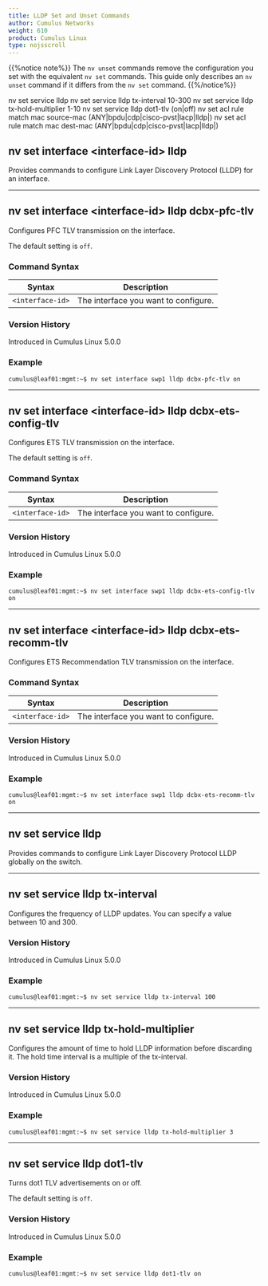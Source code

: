 ```yaml
---
title: LLDP Set and Unset Commands
author: Cumulus Networks
weight: 610
product: Cumulus Linux
type: nojsscroll
---
```

{{%notice note%}}
The `nv unset` commands remove the configuration you set with the equivalent `nv set` commands. This guide only describes an `nv unset` command if it differs from the `nv set` command.
{{%/notice%}}

nv set service lldp
nv set service lldp tx-interval 10-300
nv set service lldp tx-hold-multiplier 1-10
nv set service lldp dot1-tlv (on|off)
nv set acl <acl-id> rule <rule-id> match mac source-mac (ANY|bpdu|cdp|cisco-pvst|lacp|lldp|<mac>)
nv set acl <acl-id> rule <rule-id> match mac dest-mac (ANY|bpdu|cdp|cisco-pvst|lacp|lldp|<mac>)

## nv set interface \<interface-id\> lldp

Provides commands to configure Link Layer Discovery Protocol (LLDP) for an interface.

- - -

## nv set interface \<interface-id\> lldp dcbx-pfc-tlv

Configures PFC TLV transmission on the interface.

The default setting is `off`.

### Command Syntax

| Syntax |  Description   |
| ---------  | -------------- |
|`<interface-id>` |  The interface you want to configure. |

### Version History

Introduced in Cumulus Linux 5.0.0

### Example

```
cumulus@leaf01:mgmt:~$ nv set interface swp1 lldp dcbx-pfc-tlv on
```

- - -

## nv set interface \<interface-id\> lldp dcbx-ets-config-tlv

Configures ETS TLV transmission on the interface.

The default setting is `off`.

### Command Syntax

| Syntax |  Description   |
| ---------  | -------------- |
|`<interface-id>` |  The interface you want to configure. |

### Version History

Introduced in Cumulus Linux 5.0.0

### Example

```
cumulus@leaf01:mgmt:~$ nv set interface swp1 lldp dcbx-ets-config-tlv on
```

- - -

## nv set interface \<interface-id\> lldp dcbx-ets-recomm-tlv

Configures ETS Recommendation TLV transmission on the interface.

### Command Syntax

| Syntax |  Description   |
| ---------  | -------------- |
|`<interface-id>` |  The interface you want to configure. |

### Version History

Introduced in Cumulus Linux 5.0.0

### Example

```
cumulus@leaf01:mgmt:~$ nv set interface swp1 lldp dcbx-ets-recomm-tlv on
```

- - -

## nv set service lldp

Provides commands to configure Link Layer Discovery Protocol LLDP globally on the switch.

- - -

## nv set service lldp tx-interval

Configures the frequency of LLDP updates. You can specify a value between 10 and 300.

### Version History

Introduced in Cumulus Linux 5.0.0

### Example

```
cumulus@leaf01:mgmt:~$ nv set service lldp tx-interval 100
```

- - -

## nv set service lldp tx-hold-multiplier

Configures the amount of time to hold LLDP information before discarding it. The hold time interval is a multiple of the tx-interval.

### Version History

Introduced in Cumulus Linux 5.0.0

### Example

```
cumulus@leaf01:mgmt:~$ nv set service lldp tx-hold-multiplier 3
```

- - -

## nv set service lldp dot1-tlv

Turns dot1 TLV advertisements on or off.

The default setting is `off`.

### Version History

Introduced in Cumulus Linux 5.0.0

### Example

```
cumulus@leaf01:mgmt:~$ nv set service lldp dot1-tlv on
```
